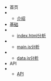 <!--
 * @Author: xuranXYS
 * @LastEditTime: 2023-09-30 16:00:17
 * @GitHub: www.github.com/xiaoxustudio
 * @WebSite: www.xiaoxustudio.top
 * @Description: By xuranXY
-->
* 首页
* * [介绍](./README.md)
* [基础](base/base)
* * [index.html分析](base/index)
* * [main.js分析](base/main)
* * [data.js分析](base/data)
* API 
* * [API](./out/index.html)
